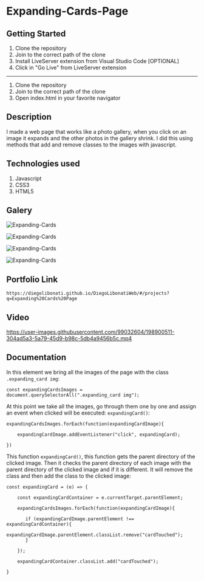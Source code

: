 # Expanding-Cards-Page

## Getting Started

1. Clone the repository
2. Join to the correct path of the clone
3. Install LiveServer extension from Visual Studio Code [OPTIONAL]
4. Click in "Go Live" from LiveServer extension

---

1. Clone the repository
2. Join to the correct path of the clone
3. Open index.html in your favorite navigator

## Description

I made a web page that works like a photo gallery, when you click on an image it expands and the other photos in the gallery shrink. I did this using methods that add and remove classes to the images with javascript.

## Technologies used

1. Javascript
2. CSS3
3. HTML5

## Galery

![Expanding-Cards](https://raw.githubusercontent.com/DiegoLibonati/DiegoLibonatiWeb/main/data/projects/Javascript/Imagenes/expandingCards-0.jpg)

![Expanding-Cards](https://raw.githubusercontent.com/DiegoLibonati/DiegoLibonatiWeb/main/data/projects/Javascript/Imagenes/expandingCards-1.jpg)

![Expanding-Cards](https://raw.githubusercontent.com/DiegoLibonati/DiegoLibonatiWeb/main/data/projects/Javascript/Imagenes/expandingCards-2.jpg)

![Expanding-Cards](https://raw.githubusercontent.com/DiegoLibonati/DiegoLibonatiWeb/main/data/projects/Javascript/Imagenes/expandingCards-3.jpg)

## Portfolio Link

`https://diegolibonati.github.io/DiegoLibonatiWeb/#/projects?q=Expanding%20Cards%20Page`

## Video

https://user-images.githubusercontent.com/99032604/198900511-304ad5a3-5a79-45d9-b98c-5db4a9456b5c.mp4

## Documentation

In this element we bring all the images of the page with the class `.expanding_card img`:

```
const expandingCardsImages = document.querySelectorAll(".expanding_card img");
```

At this point we take all the images, go through them one by one and assign an event when clicked will be executed: `expandingCard()`:

```
expandingCardsImages.forEach(function(expandingCardImage){

    expandingCardImage.addEventListener("click", expandingCard);

})
```

This function `expandingCard()`, this function gets the parent directory of the clicked image. Then it checks the parent directory of each image with the parent directory of the clicked image and if it is different. It will remove the class and then add the class to the clicked image:

```
const expandingCard = (e) => {

    const expandingCardContainer = e.currentTarget.parentElement;

    expandingCardsImages.forEach(function(expandingCardImage){

       if (expandingCardImage.parentElement !== expandingCardContainer){
            expandingCardImage.parentElement.classList.remove("cardTouched");
       }

    });

    expandingCardContainer.classList.add("cardTouched");

}
```
